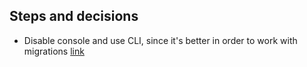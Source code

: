 ## Steps and decisions

* Disable console and use CLI, since it's better in order to work with migrations [link](https://hasura.io/docs/1.0/graphql/manual/migrations/new-database.html)
